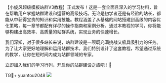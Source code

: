【小旋风超级模板站群V3教程】正式发布！这是一套全面且深入的学习材料，旨在帮助用户掌握站群建设和运营的高级技巧。无论是初学者还是有经验的站长，都能从中获得宝贵的知识和实用技能。教程涵盖了从基础的网站搭建到高级的内容优化策略，每一章节都配有详尽的操作指南和案例分析。通过本教程的学习，你将能够构建出高效率、高质量的站群系统，实现业务的快速增长。

我们深知，对于很多站长来说，站群建设是一项既充满挑战又极具吸引力的任务。为了让大家更好地理解和运用站群技术，我们特别设计了这套教程，希望通过系统的教学，让你在短时间内成为站群领域的专家。

立即加入我们的学习行列，开启你的站群建设之旅吧！🚀

TG💪+ yuantou2048  ![](https://github.com/user-attachments/assets/42a5a4a5-fea9-4a1d-8aa0-73e57e430cca)